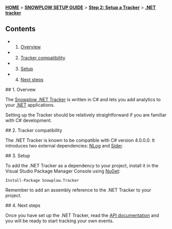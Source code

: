 <a name="top" />

[**HOME**](Home) > [**SNOWPLOW SETUP GUIDE**](Setting-up-Snowplow) > [**Step 2: Setup a Tracker**](Setting-up-a-Tracker) > [**.NET tracker**](.NET-tracker-setup)

## Contents

- 1. [Overview](#overview)
- 2. [Tracker compatibility](#compatibility)  
- 3. [Setup](#setup)
- 4. [Next steps](#next)

<a name="overview" />
## 1. Overvew

The [Snowplow .NET Tracker][dotnet-tracker-github] is written in C# and lets you add analytics to your [.NET][dotnet] applications.

Setting up the Tracker should be relatively straightforward if you are familiar with C# development.

<a name="compatibility" />
## 2. Tracker compatibility

The .NET Tracker is known to be compatible with C# version 4.0.0.0. It introduces two external dependencies: [NLog][nlog] and [Sider][sider].

<a name="setup" />
## 3. Setup

To add the .NET Tracker as a dependency to your project, install it in the Visual Studio Package Manager Console using [NuGet][nuget]:

```
Install-Package Snowplow.Tracker
```

Remember to add an assembly reference to the .NET Tracker to your project.

<a name="next" />
## 4. Next steps

Once you have set up the .NET Tracker, read the [API documentation][technical-documentation] and you will be ready to start tracking your own events.

[dotnet]: http://www.microsoft.com/net
[dotnet-tracker-github]: https://github.com/snowplow/snowplow-dotnet-tracker
[technical-documentation]: https://github.com/snowplow/snowplow/wiki/.NET-tracker

[nlog]: https://github.com/NLog/NLog
[sider]: https://github.com/chakrit/sider
[nuget]: https://www.nuget.org/
